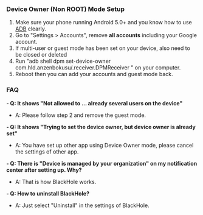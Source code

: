### Device Owner (Non ROOT) Mode Setup

1. Make sure your phone running Android  5.0+ and you know how to use [ADB](https://www.xda-developers.com/install-adb-windows-macos-linux/) clearly.
2. Go to "Settings > Accounts", remove **all accounts** including your Google account.
3. If multi-user or guest mode has been set on your device, also need to be closed or deleted
4. Run "adb shell dpm set-device-owner com.hld.anzenbokusu/.receiver.DPMReceiver " on your computer.
5. Reboot then you can add your accounts and guest mode back.

### FAQ

**- Q: It shows "Not allowed to ... already several users on the device"**
- A: Please follow step 2 and remove the guest mode.

**- Q: It shows "Trying to set the device owner, but device owner is already set"**
- A: You have set up other app using Device Owner mode, please cancel the settings of other app.

**- Q: There is "Device is managed by your organization" on my notification center after setting up. Why?**
- A: That is how BlackHole works.

**- Q: How to uninstall BlackHole?**
- A: Just select "Uninstall" in the settings of BlackHole.


